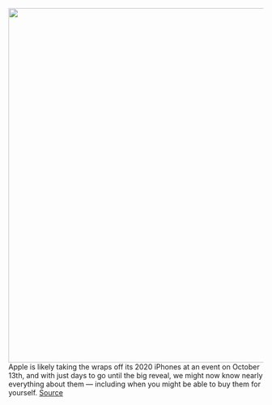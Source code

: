 <img src='https://cdn.vox-cdn.com/thumbor/-NWDFWL0kyPAnC1OiQQRPPMXvfM=/0x0:2040x1360/1200x800/filters:focal(857x517:1183x843)/cdn.vox-cdn.com/uploads/chorus_image/image/67359718/akrales_190914_3666_0259.0.jpg' width='700px' /><br/>
Apple is likely taking the wraps off its 2020 iPhones at an event on October 13th, and with just days to go until the big reveal, we might now know nearly everything about them — including when you might be able to buy them for yourself.
<a href='https://www.theverge.com/21423811/apple-iphone-12-max-pro-leaks-rumors-specs-design-2020'> Source <a/>